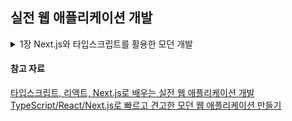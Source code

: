 ## 실전 웹 애플리케이션 개발

<details>
<summary>1장 Next.js와 타입스크립트를 활용한 모던 개발</summary>
<div markdown="1">       

* 1.1 Next.js와 타입스크립트
* 1.2 프론트엔드 개발의 변천
* 1.3 모던 프론트엔드 개발의 설계 사상

</div>
</details>

#### 참고 자료
[타입스크립트, 리액트, Next.js로 배우는 실전 웹 애플리케이션 개발 TypeScript/React/Next.js로 빠르고 견고한 모던 웹 애플리케이션 만들기](https://www.yes24.com/Product/Goods/119121955)
